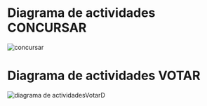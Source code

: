 # Diagrama de actividades CONCURSAR


![concursar](https://user-images.githubusercontent.com/56443132/83338326-ae035d80-a2c3-11ea-9485-0b65a63ecbac.JPG)



# Diagrama de actividades VOTAR


![diagrama de actividadesVotarD](https://user-images.githubusercontent.com/56443132/83338335-c70c0e80-a2c3-11ea-856e-c78b24b936a4.JPG)


